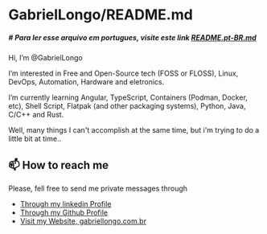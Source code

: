 # GabrielLongo/README.md


##### \# Para ler esse arquivo em portugues, visite este link [README.pt-BR.md](https://github.com/GabrielLongo/GabrielLongo/blob/main/README.pt-BR.md)


Hi, I’m @GabrielLongo

I’m interested in Free and Open-Source tech (FOSS or FLOSS), Linux, DevOps, Automation, Hardware and eletronics.

I’m currently learning Angular, TypeScript, Containers (Podman, Docker, etc), Shell Script, Flatpak (and other packaging systems), Python, Java, C/C++ and Rust. 

Well, many things I can't accomplish at the same time, but i'm trying to do a little bit at time.. 

## 📫 How to reach me 

Please, fell free to send me private messages through

- [Through my linkedin Profile](https://www.linkedin.com/in/gabriel-longo-8b68041a7/)
- [Through my Github Profile](https://github.com/GabrielLongo)
- [Visit my Website, gabriellongo.com.br](https://gabriellongo.com.br)


<!---
GabrielLongo/GabrielLongo is a ✨ special ✨ repository because its `README.md` (this file) appears on your GitHub profile.
You can click the Preview link to take a look at your changes.
--->
